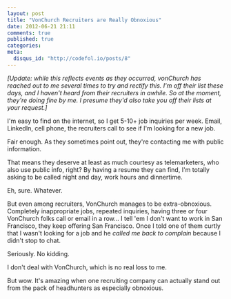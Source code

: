 ```yaml
---
layout: post
title: "VonChurch Recruiters are Really Obnoxious"
date: 2012-06-21 21:11
comments: true
published: true
categories: 
meta:
  disqus_id: "http://codefol.io/posts/8"
---
```

*[Update: while this reflects events as they occurred, vonChurch has reached out to me several times to try and rectify this.  I'm off their list these days, and I haven't heard from their recruiters in awhile.  So at the moment, they're doing fine by me.  I presume they'd also take you off their lists at your request.]*

I'm easy to find on the internet, so I get 5-10+ job inquiries per week.  Email, LinkedIn, cell phone, the recruiters call to see if I'm looking for a new job.

Fair enough.  As they sometimes point out, they're contacting me with public information.

That means they deserve at least as much courtesy as telemarketers, who also use public info, right?  By having a resume they can find, I'm totally asking to be called night and day, work hours and dinnertime.

Eh, sure.  Whatever.

But even among recruiters, VonChurch manages to be extra-obnoxious.  Completely inappropriate jobs, repeated inquiries, having three or four VonChurch folks call or email in a row...  I tell 'em I don't want to work in San Francisco, they keep offering San Francisco.  Once I told one of them curtly that I wasn't looking for a job and he <i>called me back to complain</i> because I didn't stop to chat.

Seriously.  No kidding.

I don't deal with VonChurch, which is no real loss to me.

But wow.  It's amazing when one recruiting company can actually stand out from the pack of headhunters as especially obnoxious.
